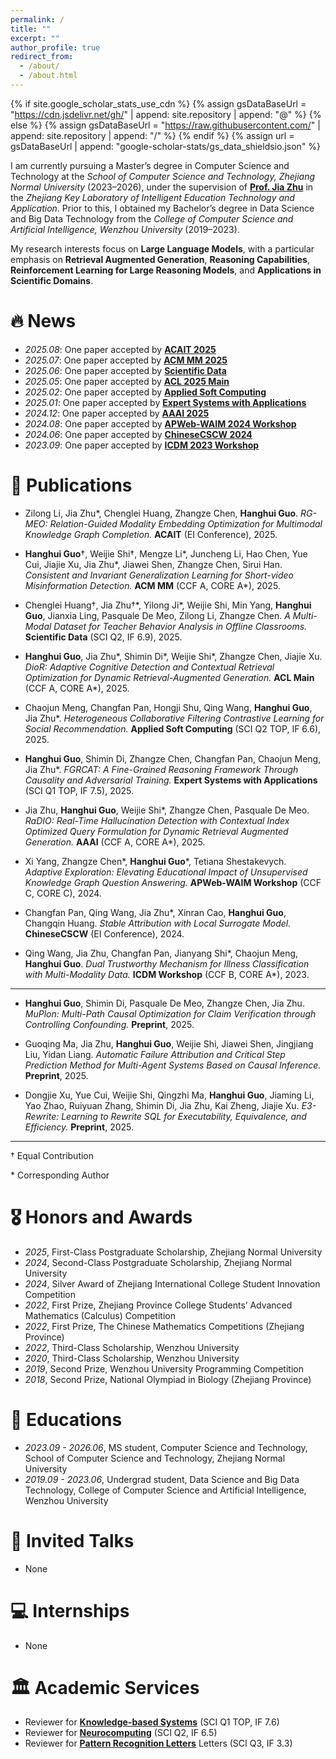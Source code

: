 ```yaml
---
permalink: /
title: ""
excerpt: ""
author_profile: true
redirect_from: 
  - /about/
  - /about.html
---
```


{% if site.google_scholar_stats_use_cdn %}
{% assign gsDataBaseUrl = "https://cdn.jsdelivr.net/gh/" | append: site.repository | append: "@" %}
{% else %}
{% assign gsDataBaseUrl = "https://raw.githubusercontent.com/" | append: site.repository | append: "/" %}
{% endif %}
{% assign url = gsDataBaseUrl | append: "google-scholar-stats/gs_data_shieldsio.json" %}

<span class='anchor' id='about-me'></span>

I am currently pursuing a Master’s degree in Computer Science and Technology at the *School of Computer Science and Technology, Zhejiang Normal University* (2023–2026), under the supervision of [**Prof. Jia Zhu**](https://scholar.google.com/citations?user=KO3MIkQAAAAJ&hl=en) in the *Zhejiang Key Laboratory of Intelligent Education Technology and Application*. Prior to this, I obtained my Bachelor’s degree in Data Science and Big Data Technology from the *College of Computer Science and Artificial Intelligence, Wenzhou University* (2019–2023).  

My research interests focus on **Large Language Models**, with a particular emphasis on **Retrieval Augmented Generation**, **Reasoning Capabilities**, **Reinforcement Learning for Large Reasoning Models**, and **Applications in Scientific Domains**.




# 🔥 News
- *2025.08*: One paper accepted by [**ACAIT 2025**](https://2025.acaitconf.com/)
- *2025.07*: One paper accepted by [**ACM MM 2025**](https://acmmm2025.org/)
- *2025.06*: One paper accepted by [**Scientific Data**](https://www.nature.com/sdata/)
- *2025.05*: One paper accepted by [**ACL 2025 Main**](https://2025.aclweb.org/)
- *2025.02*: One paper accepted by [**Applied Soft Computing**](https://www.sciencedirect.com/journal/applied-soft-computing)
- *2025.01*: One paper accepted by [**Expert Systems with Applications**](https://www.sciencedirect.com/journal/expert-systems-with-applications)
- *2024.12*: One paper accepted by [**AAAI 2025**](https://aaai.org/conference/aaai/aaai-25/)
- *2024.08*: One paper accepted by [**APWeb-WAIM 2024 Workshop**](https://apweb2024.zjnu.edu.cn/)
- *2024.06*: One paper accepted by [**ChineseCSCW 2024**](https://conf.scholat.com/ccscw/2024)
- *2023.09*: One paper accepted by [**ICDM 2023 Workshop**](https://www.cloud-conf.net/icdm2023/)

# 📝 Publications 


- Zilong Li, Jia Zhu\*, Chenglei Huang, Zhangze Chen, **Hanghui Guo**. *RG-MEO: Relation-Guided Modality Embedding Optimization for Multimodal Knowledge Graph Completion.* **ACAIT** (EI Conference), 2025.  

- **Hanghui Guo**†, Weijie Shi†, Mengze Li\*, Juncheng Li, Hao Chen, Yue Cui, Jiajie Xu, Jia Zhu\*, Jiawei Shen, Zhangze Chen, Sirui Han. *Consistent and Invariant Generalization Learning for Short-video Misinformation Detection.* **ACM MM** (CCF A, CORE A\*), 2025.  

- Chenglei Huang†, Jia Zhu†\*, Yilong Ji\*, Weijie Shi, Min Yang, **Hanghui Guo**, Jianxia Ling, Pasquale De Meo, Zilong Li, Zhangze Chen. *A Multi-Modal Dataset for Teacher Behavior Analysis in Offline Classrooms.* **Scientific Data** (SCI Q2, IF 6.9), 2025.

- **Hanghui Guo**, Jia Zhu\*, Shimin Di\*, Weijie Shi\*, Zhangze Chen, Jiajie Xu. *DioR: Adaptive Cognitive Detection and Contextual Retrieval Optimization for Dynamic Retrieval-Augmented Generation.* **ACL Main** (CCF A, CORE A\*), 2025.  
  
- Chaojun Meng, Changfan Pan, Hongji Shu, Qing Wang, **Hanghui Guo**, Jia Zhu\*. *Heterogeneous Collaborative Filtering Contrastive Learning for Social Recommendation.* **Applied Soft Computing** (SCI Q2 TOP, IF 6.6), 2025.

- **Hanghui Guo**, Shimin Di, Zhangze Chen, Changfan Pan, Chaojun Meng, Jia Zhu\*. *FGRCAT: A Fine-Grained Reasoning Framework Through Causality and Adversarial Training.* **Expert Systems with Applications** (SCI Q1 TOP, IF 7.5), 2025. 

- Jia Zhu, **Hanghui Guo**, Weijie Shi\*, Zhangze Chen, Pasquale De Meo. *RaDIO: Real-Time Hallucination Detection with Contextual Index Optimized Query Formulation for Dynamic Retrieval Augmented Generation.* **AAAI** (CCF A, CORE A\*), 2025.  
  
- Xi Yang, Zhangze Chen\*, **Hanghui Guo**\*, Tetiana Shestakevych. *Adaptive Exploration: Elevating Educational Impact of Unsupervised Knowledge Graph Question Answering.* **APWeb-WAIM Workshop** (CCF C, CORE C), 2024.  

- Changfan Pan, Qing Wang, Jia Zhu\*, Xinran Cao, **Hanghui Guo**, Changqin Huang. *Stable Attribution with Local Surrogate Model.* **ChineseCSCW** (EI Conference), 2024.  

- Qing Wang, Jia Zhu, Changfan Pan, Jianyang Shi\*, Chaojun Meng, **Hanghui Guo**. *Dual Trustworthy Mechanism for Illness Classification with Multi-Modality Data.* **ICDM Workshop** (CCF B, CORE A\*), 2023.
  
---

- **Hanghui Guo**, Shimin Di, Pasquale De Meo, Zhangze Chen, Jia Zhu. *MuPlon: Multi-Path Causal Optimization for Claim Verification through Controlling Confounding.* **Preprint**, 2025.

- Guoqing Ma, Jia Zhu, **Hanghui Guo**, Weijie Shi, Jiawei Shen, Jingjiang Liu, Yidan Liang. *Automatic Failure Attribution and Critical Step Prediction Method for Multi-Agent Systems Based on Causal Inference.* **Preprint**, 2025.

- Dongjie Xu, Yue Cui, Weijie Shi, Qingzhi Ma, **Hanghui Guo**, Jiaming Li, Yao Zhao, Ruiyuan Zhang, Shimin Di, Jia Zhu, Kai Zheng, Jiajie Xu. *E3-Rewrite: Learning to Rewrite SQL for Executability, Equivalence, and Efficiency.* **Preprint**, 2025.

---
†  Equal Contribution

\* Corresponding Author


<!--
<div class='paper-box'><div class='paper-box-image'><div><div class="badge">CVPR 2016</div><img src='images/500x300.png' alt="sym" width="100%"></div></div>
<div class='paper-box-text' markdown="1">

[Deep Residual Learning for Image Recognition](https://openaccess.thecvf.com/content_cvpr_2016/papers/He_Deep_Residual_Learning_CVPR_2016_paper.pdf)

**Kaiming He**, Xiangyu Zhang, Shaoqing Ren, Jian Sun

[**Project**](https://scholar.google.com/citations?view_op=view_citation&hl=zh-CN&user=DhtAFkwAAAAJ&citation_for_view=DhtAFkwAAAAJ:ALROH1vI_8AC) <strong><span class='show_paper_citations' data='DhtAFkwAAAAJ:ALROH1vI_8AC'></span></strong>
- Lorem ipsum dolor sit amet, consectetur adipiscing elit. Vivamus ornare aliquet ipsum, ac tempus justo dapibus sit amet. 
</div>
</div>

- [Lorem ipsum dolor sit amet, consectetur adipiscing elit. Vivamus ornare aliquet ipsum, ac tempus justo dapibus sit amet](https://github.com), A, B, C, **CVPR 2020** -->



# 🎖 Honors and Awards
- *2025*, First-Class Postgraduate Scholarship, Zhejiang Normal University
- *2024*, Second-Class Postgraduate Scholarship, Zhejiang Normal University
- *2024*, Silver Award of Zhejiang International College Student Innovation Competition
- *2022*, First Prize, Zhejiang Province College Students’ Advanced Mathematics (Calculus) Competition
- *2022*, First Prize, The Chinese Mathematics Competitions (Zhejiang Province)
- *2022*, Third-Class Scholarship, Wenzhou University
- *2020*, Third-Class Scholarship, Wenzhou University
- *2019*, Second Prize, Wenzhou University Programming Competition
- *2018*, Second Prize, National Olympiad in Biology (Zhejiang Province) 

# 📖 Educations
- *2023.09 - 2026.06*, MS student, Computer Science and Technology, School of Computer Science and Technology, Zhejiang Normal University
- *2019.09 - 2023.06*, Undergrad student, Data Science and Big Data Technology, College of Computer Science and Artificial Intelligence, Wenzhou University


# 💬 Invited Talks
- None


# 💻 Internships
- None


# 🏛 Academic Services
- Reviewer for [**Knowledge-based Systems**](https://www.sciencedirect.com/journal/knowledge-based-systems) (SCI Q1 TOP, IF 7.6)
- Reviewer for [**Neurocomputing**](https://www.sciencedirect.com/journal/neurocomputing) (SCI Q2, IF 6.5)
- Reviewer for [**Pattern Recognition Letters**](https://www.sciencedirect.com/journal/pattern-recognition-letters) Letters (SCI Q3, IF 3.3)

